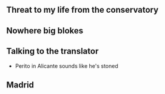 ## Threat to my life from the conservatory

## Nowhere big blokes

## Talking to the translator

- Perito in Alicante sounds like he's stoned

## Madrid
